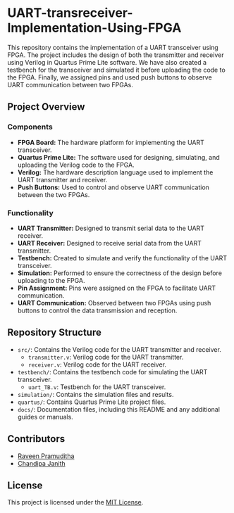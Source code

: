 # UART-transreceiver-Implementation-Using-FPGA

This repository contains the implementation of a UART transceiver using FPGA. The project includes the design of both the transmitter and receiver using Verilog in Quartus Prime Lite software. We have also created a testbench for the transceiver and simulated it before uploading the code to the FPGA. Finally, we assigned pins and used push buttons to observe UART communication between two FPGAs.

## Project Overview

### Components

- **FPGA Board:** The hardware platform for implementing the UART transceiver.
- **Quartus Prime Lite:** The software used for designing, simulating, and uploading the Verilog code to the FPGA.
- **Verilog:** The hardware description language used to implement the UART transmitter and receiver.
- **Push Buttons:** Used to control and observe UART communication between the two FPGAs.

### Functionality

- **UART Transmitter:** Designed to transmit serial data to the UART receiver.
- **UART Receiver:** Designed to receive serial data from the UART transmitter.
- **Testbench:** Created to simulate and verify the functionality of the UART transceiver.
- **Simulation:** Performed to ensure the correctness of the design before uploading to the FPGA.
- **Pin Assignment:** Pins were assigned on the FPGA to facilitate UART communication.
- **UART Communication:** Observed between two FPGAs using push buttons to control the data transmission and reception.

## Repository Structure

- `src/`: Contains the Verilog code for the UART transmitter and receiver.
  - `transmitter.v`: Verilog code for the UART transmitter.
  - `receiver.v`: Verilog code for the UART receiver.
- `testbench/`: Contains the testbench code for simulating the UART transceiver.
  - `uart_TB.v`: Testbench for the UART transceiver.
- `simulation/`: Contains the simulation files and results.
- `quartus/`: Contains Quartus Prime Lite project files.
- `docs/`: Documentation files, including this README and any additional guides or manuals.

## Contributors

- [Raveen Pramuditha](https://github.com/RPX2001)
- [Chandipa Janith](https://github.com/ChandeepaJanithPeiris)

## License

This project is licensed under the [MIT License](LICENSE).
